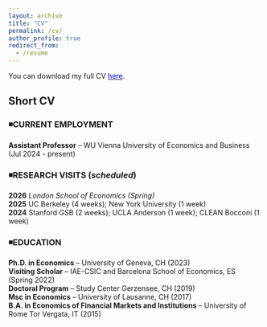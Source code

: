 ```yaml
---
layout: archive
title: "CV"
permalink: /cv/
author_profile: true
redirect_from:
  - /resume
---
```

<!-- Google tag (gtag.js) -->
<script async src="https://www.googletagmanager.com/gtag/js?id=G-ER87WNKQCE"></script>
<script>
  window.dataLayer = window.dataLayer || [];
  function gtag(){dataLayer.push(arguments);}
  gtag('js', new Date());

  gtag('config', 'G-ER87WNKQCE');
</script>

You can download my full CV [<span style="color:blue">here</span>](https://federicabraccioli.github.io/files/Braccioli_CV.pdf). <br />

## Short CV 

### ◾CURRENT EMPLOYMENT  <br />
**Assistant Professor** – WU Vienna University of Economics and Business (Jul 2024 - present)

### ◾RESEARCH VISITS (*scheduled*) <br />
**2026** *London School of Economics (Spring)* <br />
**2025** UC Berkeley (4 weeks); New York University (1 week) <br />
**2024** Stanford GSB (2 weeks); UCLA Anderson (1 week); CLEAN Bocconi (1 week) <br />

### ◾EDUCATION <br />
**Ph.D. in Economics** – University of Geneva, CH (2023) <br />
**Visiting Scholar** – IAE-CSIC and Barcelona School of Economics, ES (Spring 2022) <br />
**Doctoral Program** – Study Center Gerzensee, CH (2019) <br />
**Msc in Economics** – University of Lausanne, CH (2017)  <br />
**B.A. in Economics of Financial Markets and Institutions** – University of Rome Tor Vergata, IT (2015)  <br />
<br/>
<br />
